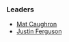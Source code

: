 ### Leaders
* [Mat Caughron](mailto:mat.caughron@owasp.org)
* [Justin Ferguson](mailto:justin.ferguson@owasp.org)
